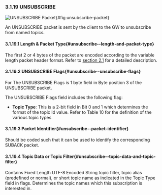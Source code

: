 <!-- transformation-note: left upstream numbering of headings for verification -->
### 3.1.19 UNSUBSCRIBE

![UNSUBSCRIBE Packet](images/packet/unsubscribe.png "UNSUBSCRIBE Packet"){#fig:unsubscribe-packet}

An UNSUBSCRIBE packet is sent by the client to the GW to unsubscribe from named topics.

<!-- transformation-note: left upstream numbering of headings for verification -->
#### 3.1.19.1 Length &amp; Packet Type{#unsubscribe--length-and-packet-type}

The first 2 or 4 bytes of the packet are encoded according to the variable length packet header format.
Refer to [section 2.1](#structure-of-an-mqtt-sn-control-packet) for a detailed description.

<!-- transformation-note: left upstream numbering of headings for verification -->
#### 3.1.19.2 UNSUBSCRIBE Flags{#unsubscribe--unsubscribe-flags}

For The UNSUBSCRIBE Flags is 1 byte field in Byte position 3 of the UNSUBSCRIBE packet.  

The UNSUBSCRIBE Flags field includes the following flag:

<!-- transformation-note: the below table ref upstream 10 needs verification before transforming into a semantic ref later. -->
-   **Topic Type**: This is a 2-bit field in Bit 0 and 1 which determines the format of the topic Id value.
    Refer to Table 10 for the definition of the various topic types.

<!-- transformation-note: left upstream numbering of headings for verification -->
#### 3.1.19.3 Packet Identifier{#unsubscribe--packet-identifier}

Should be coded such that it can be used to identify the corresponding SUBACK packet.

<!-- transformation-note: left upstream numbering of headings for verification -->
#### 3.1.19.4 Topic Data or Topic Filter{#unsubscribe--topic-data-and-topic-filter}

Contains Fixed Length UTF-8 Encoded String topic filter, topic alias (predefined or normal), or short topic name as indicated in the Topic Type field in flags.
Determines the topic names which this subscription is interested in.
